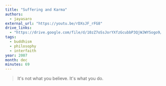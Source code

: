 ```yaml
---
title: "Suffering and Karma"
authors:
  - jayasaro
external_url: "https://youtu.be/rDXsJF_rFG8"
drive_links:
  - "https://drive.google.com/file/d/10zZ7oSsJorYXfzGcubbP3QjWJWYSogo9/view?usp=drivesdk"
tags:
  - buddhism
  - philosophy
  - interfaith
year: 2007
month: dec
minutes: 69
---
```


> It's not what you believe. It's what you do.

